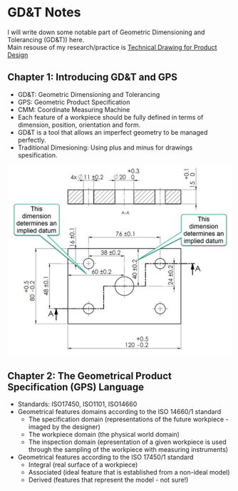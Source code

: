# GD&amp;T Notes
I will write down some notable part of Geometric Dimensioning and Tolerancing (GD&amp;T)) here.  
Main resouse of my research/practice is [Technical Drawing for Product Design](https://link.springer.com/book/10.1007/978-3-030-60854-5?gclid=Cj0KCQiA64GRBhCZARIsAHOLriJH6Y5bBSntbcdIpl3zZXUVGDxex8WNRUO115z5Vrp7pKs_4wwdNRYaAv7KEALw_wcB)

## Chapter 1: Introducing GD&amp;T and GPS
* GD&amp;T: Geometric Dimensioning and Tolerancing
* GPS: Geometric Product Specification
* CMM: Coordinate Measuring Machine
* Each feature of a workpiece should be fully defined in terms of dimension, position, orientation and form.
* GD&amp;T is a tool that allows an imperfect geometry to be managed perfectly.
* Traditional Dimesioning: Using plus and minus for drawings spesification.

<p align="center">
  <img src="https://github.com/MRezaSadeghi/GD-T-Notes/blob/main/images/ch01-01.jpg" style="width:550px"/>
</p>

## Chapter 2: The Geometrical Product Specification (GPS) Language
* Standards: ISO17450, ISO1101, ISO14660
* Geometrical features domains according to the ISO 14660/1 standard
    * The specification domain (representations of the future workpiece - imaged by the designer)
    * The workpiece domain (the physical world domain)
    * The inspection domain (epresentation of a given workpiece is used through the sampling of the workpiece with measuring instruments)
* Geometrical features according to the ISO 17450/1 standard
    * Integral (real surface of a workpiece)
    * Associated (ideal feature that is established from a non-ideal model)
    * Derived (features that represent the model - not sure!)